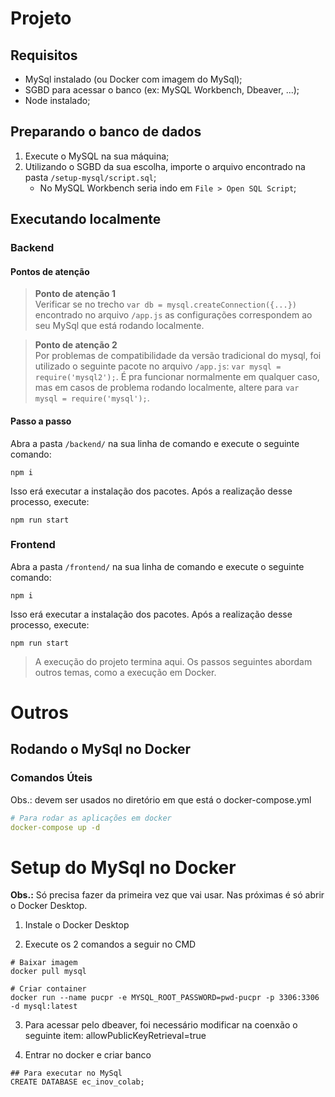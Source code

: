 # Projeto

## Requisitos
- MySql instalado (ou Docker com imagem do MySql);
- SGBD para acessar o banco (ex: MySQL Workbench, Dbeaver, ...);
- Node instalado;

## Preparando o banco de dados
1. Execute o MySQL na sua máquina;
2. Utilizando o SGBD da sua escolha, importe o arquivo encontrado na pasta `/setup-mysql/script.sql`;
    - No MySQL Workbench seria indo em `File > Open SQL Script`;

## Executando localmente

### Backend

#### Pontos de atenção
> **Ponto de atenção 1**  
> Verificar se no trecho `var db = mysql.createConnection({...})` encontrado no arquivo `/app.js` as configurações correspondem ao seu MySql que está rodando localmente.

> **Ponto de atenção 2**  
> Por problemas de compatibilidade da versão tradicional do mysql, foi utilizado o seguinte pacote no arquivo `/app.js`: `var mysql = require('mysql2');`. É pra funcionar normalmente em qualquer caso, mas em casos de problema rodando localmente, altere para `var mysql = require('mysql');`.

#### Passo a passo
Abra a pasta `/backend/` na sua linha de comando e execute o seguinte comando:
```
npm i
```
Isso erá executar a instalação dos pacotes. Após a realização desse processo, execute:
```
npm run start
```

### Frontend
Abra a pasta `/frontend/` na sua linha de comando e execute o seguinte comando:
```
npm i
```
Isso erá executar a instalação dos pacotes. Após a realização desse processo, execute:
```
npm run start
```

> A execução do projeto termina aqui. Os passos seguintes abordam outros temas, como a execução em Docker.

# Outros
## Rodando o MySql no Docker
### Comandos Úteis
Obs.: devem ser usados no diretório em que está o docker-compose.yml
``` yml
# Para rodar as aplicações em docker
docker-compose up -d
```

# Setup do MySql no Docker
**Obs.:** Só precisa fazer da primeira vez que vai usar. Nas próximas é só abrir o Docker Desktop.

1. Instale o Docker Desktop

2. Execute os 2 comandos a seguir no CMD
```
# Baixar imagem
docker pull mysql

# Criar container
docker run --name pucpr -e MYSQL_ROOT_PASSWORD=pwd-pucpr -p 3306:3306 -d mysql:latest
```

3. Para acessar pelo dbeaver, foi necessário modificar na coenxão o seguinte item:
allowPublicKeyRetrieval=true

4. Entrar no docker e criar banco
```
## Para executar no MySql
CREATE DATABASE ec_inov_colab;
```